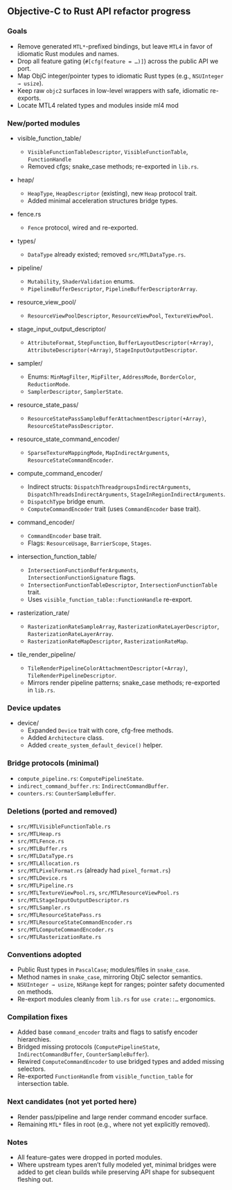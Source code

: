 ## Objective-C to Rust API refactor progress

### Goals
- Remove generated `MTL*`-prefixed bindings, but leave `MTL4` in favor of idiomatic Rust modules and names.
- Drop all feature gating (`#[cfg(feature = …)]`) across the public API we port.
- Map ObjC integer/pointer types to idiomatic Rust types (e.g., `NSUInteger → usize`).
- Keep raw `objc2` surfaces in low-level wrappers with safe, idiomatic re-exports.
- Locate MTL4 related types and modules inside ml4 mod

### New/ported modules
- visible_function_table/
  - `VisibleFunctionTableDescriptor`, `VisibleFunctionTable`, `FunctionHandle`
  - Removed cfgs; snake_case methods; re-exported in `lib.rs`.

- heap/
  - `HeapType`, `HeapDescriptor` (existing), new `Heap` protocol trait.
  - Added minimal acceleration structures bridge types.

- fence.rs
  - `Fence` protocol, wired and re-exported.

- types/
  - `DataType` already existed; removed `src/MTLDataType.rs`.

- pipeline/
  - `Mutability`, `ShaderValidation` enums.
  - `PipelineBufferDescriptor`, `PipelineBufferDescriptorArray`.

- resource_view_pool/
  - `ResourceViewPoolDescriptor`, `ResourceViewPool`, `TextureViewPool`.

- stage_input_output_descriptor/
  - `AttributeFormat`, `StepFunction`, `BufferLayoutDescriptor(+Array)`, `AttributeDescriptor(+Array)`, `StageInputOutputDescriptor`.

- sampler/
  - Enums: `MinMagFilter`, `MipFilter`, `AddressMode`, `BorderColor`, `ReductionMode`.
  - `SamplerDescriptor`, `SamplerState`.

- resource_state_pass/
  - `ResourceStatePassSampleBufferAttachmentDescriptor(+Array)`, `ResourceStatePassDescriptor`.

- resource_state_command_encoder/
  - `SparseTextureMappingMode`, `MapIndirectArguments`, `ResourceStateCommandEncoder`.

- compute_command_encoder/
  - Indirect structs: `DispatchThreadgroupsIndirectArguments`, `DispatchThreadsIndirectArguments`, `StageInRegionIndirectArguments`.
  - `DispatchType` bridge enum.
  - `ComputeCommandEncoder` trait (uses `CommandEncoder` base trait).

- command_encoder/
  - `CommandEncoder` base trait.
  - Flags: `ResourceUsage`, `BarrierScope`, `Stages`.

- intersection_function_table/
  - `IntersectionFunctionBufferArguments`, `IntersectionFunctionSignature` flags.
  - `IntersectionFunctionTableDescriptor`, `IntersectionFunctionTable` trait.
  - Uses `visible_function_table::FunctionHandle` re-export.

- rasterization_rate/
  - `RasterizationRateSampleArray`, `RasterizationRateLayerDescriptor`, `RasterizationRateLayerArray`.
  - `RasterizationRateMapDescriptor`, `RasterizationRateMap`.

- tile_render_pipeline/
  - `TileRenderPipelineColorAttachmentDescriptor(+Array)`, `TileRenderPipelineDescriptor`.
  - Mirrors render pipeline patterns; snake_case methods; re-exported in `lib.rs`.

### Device updates
- device/
  - Expanded `Device` trait with core, cfg-free methods.
  - Added `Architecture` class.
  - Added `create_system_default_device()` helper.

### Bridge protocols (minimal)
- `compute_pipeline.rs`: `ComputePipelineState`.
- `indirect_command_buffer.rs`: `IndirectCommandBuffer`.
- `counters.rs`: `CounterSampleBuffer`.

### Deletions (ported and removed)
- `src/MTLVisibleFunctionTable.rs`
- `src/MTLHeap.rs`
- `src/MTLFence.rs`
- `src/MTLBuffer.rs`
- `src/MTLDataType.rs`
- `src/MTLAllocation.rs`
- `src/MTLPixelFormat.rs` (already had `pixel_format.rs`)
- `src/MTLDevice.rs`
- `src/MTLPipeline.rs`
- `src/MTLTextureViewPool.rs`, `src/MTLResourceViewPool.rs`
- `src/MTLStageInputOutputDescriptor.rs`
- `src/MTLSampler.rs`
- `src/MTLResourceStatePass.rs`
- `src/MTLResourceStateCommandEncoder.rs`
- `src/MTLComputeCommandEncoder.rs`
- `src/MTLRasterizationRate.rs`

### Conventions adopted
- Public Rust types in `PascalCase`; modules/files in `snake_case`.
- Method names in `snake_case`, mirroring ObjC selector semantics.
- `NSUInteger → usize`, `NSRange` kept for ranges; pointer safety documented on methods.
- Re-export modules cleanly from `lib.rs` for `use crate::…` ergonomics.

### Compilation fixes
- Added base `command_encoder` traits and flags to satisfy encoder hierarchies.
- Bridged missing protocols (`ComputePipelineState`, `IndirectCommandBuffer`, `CounterSampleBuffer`).
- Rewired `ComputeCommandEncoder` to use bridged types and added missing selectors.
- Re-exported `FunctionHandle` from `visible_function_table` for intersection table.

### Next candidates (not yet ported here)
- Render pass/pipeline and large render command encoder surface.
- Remaining `MTL*` files in root (e.g., where not yet explicitly removed).

### Notes
- All feature-gates were dropped in ported modules.
- Where upstream types aren’t fully modeled yet, minimal bridges were added to get clean builds while preserving API shape for subsequent fleshing out.

